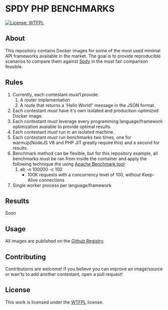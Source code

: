 # SPDY PHP BENCHMARKS

[![License: WTFPL](https://img.shields.io/badge/License-WTFPL-brightgreen.svg)](http://www.wtfpl.net/about/)

## About

This repository contains Docker images for some of the most used minimal API frameworks available in the market.
The goal is to provide reproducible scenarios to compare them against [Spdy](https://github.com/NickStarlight/php-spdy) in the most fair comparison feasible.

## Rules

1. Currently, each contestant *must*1 provide:
   1. A router implementation
   2. A route that returns a 'Hello World!' message in the JSON format.
2. Each contestant *must* have it's own isolated and production-optimized Docker image.
3. Each contestant *must* leverage every programming language/framework optimization avaiable to provide optimal results.
4. Each contestant *must* run in an isolated machine.
5. Each contestant *must* run benchmarks two times, one for warmup(NodeJS V8 and PHP JIT greatly require this) and a second for results.
6. Benchmark method can be flexible, but for this repository example, all benchmarks must be ran from inside the container and apply the following technique the using [Apache Benchmark tool](https://httpd.apache.org/docs/2.4/programs/ab.html):
   1. ab -n 100000 -c 100
      - 100K requests with a concurrency level of 100, without Keep-Alive connections
7. Single worker process per language/framework

## Results

Soon

## Usage

All images are published on the [Github Registry](https://github.com/NickStarlight?tab=packages&repo_name=php-spdy-benchmarks).

## Contributing

Contributions are welcome!
If you believe you can improve an image/source or wan'ts to add another contestant, open a pull request!

## License

This work is licensed under the [WTFPL](https://choosealicense.com/licenses/wtfpl/) license.
